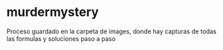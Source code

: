 # murdermystery

Proceso guardado en la carpeta de images, donde hay capturas de todas las formulas y soluciones paso a paso